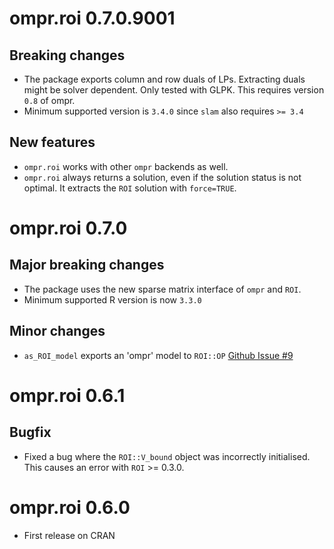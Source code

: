 # ompr.roi 0.7.0.9001

## Breaking changes

* The package exports column and row duals of LPs. Extracting duals might be solver dependent. Only tested with GLPK. This requires version `0.8` of ompr.
* Minimum supported version is `3.4.0` since `slam` also requires `>= 3.4`

## New features

* `ompr.roi` works with other `ompr` backends as well.
* `ompr.roi` always returns a solution, even if the solution status is not optimal. It extracts the `ROI` solution with `force=TRUE`.

# ompr.roi 0.7.0

## Major breaking changes

* The package uses the new sparse matrix interface of `ompr` and `ROI`.
* Minimum supported R version is now `3.3.0`

## Minor changes

* `as_ROI_model` exports an 'ompr' model to `ROI::OP` [Github Issue #9](https://github.com/dirkschumacher/ompr.roi/issues/9)

# ompr.roi 0.6.1

## Bugfix

* Fixed a bug where the `ROI::V_bound` object was incorrectly initialised. This causes an error with `ROI` >= 0.3.0.

# ompr.roi 0.6.0

* First release on CRAN


